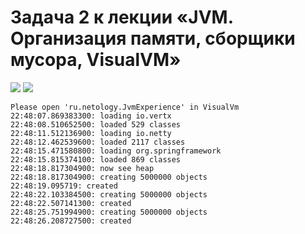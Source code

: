 # Задача 2 к лекции «JVM. Организация памяти, сборщики мусора, VisualVM»
![](https://user-images.githubusercontent.com/96782119/160923013-c7cbd320-b804-4866-931c-892e37d9a83d.png)
![](https://user-images.githubusercontent.com/96782119/160923352-c1e830d7-0116-4ac4-b6e6-9a37fc7360fa.png)
```
Please open 'ru.netology.JvmExperience' in VisualVm
22:48:07.869383300: loading io.vertx
22:48:08.510652500: loaded 529 classes
22:48:11.512136900: loading io.netty
22:48:12.462539600: loaded 2117 classes
22:48:15.471580800: loading org.springframework
22:48:15.815374100: loaded 869 classes
22:48:18.817304900: now see heap
22:48:18.817304900: creating 5000000 objects
22:48:19.095719: created
22:48:22.103384500: creating 5000000 objects
22:48:22.507141300: created
22:48:25.751994900: creating 5000000 objects
22:48:26.208727500: created
